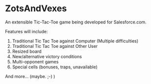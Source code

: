 # ZotsAndVexes
An extensible Tic-Tac-Toe game being developed for Salesforce.com. 

Features will include:
1. Traditional Tic Tac Toe against Computer (Multiple difficulties)
2. Traditional Tic Tac Toe against Other User
3. Resized board
4. New/alternative victory conditions
5. Multi-opponent games
6. Special cells (bonuses, traps, unavailable)

And more... (maybe. ;-) )
